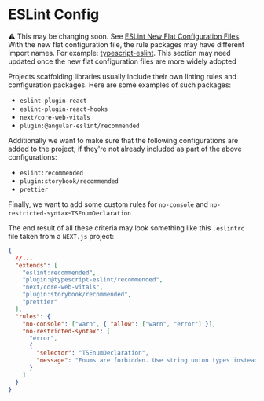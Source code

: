 # ESLint Config

⚠️ This may be changing soon. See [ESLint New Flat Configuration Files](https://eslint.org/docs/latest/use/configure/configuration-files-new). With the new flat configuration file, the rule packages may have different import names. For example: [typescript-eslint](https://typescript-eslint.io/getting-started/typed-linting). This section may need updated once the new flat configuration files are more widely adopted

Projects scaffolding libraries usually include their own linting rules and configuration packages. Here are some examples of such packages:

- `eslint-plugin-react`
- `eslint-plugin-react-hooks`
- `next/core-web-vitals`
- `plugin:@angular-eslint/recommended`

Additionally we want to make sure that the following configurations are added to the project; if they're not already included as part of the above configurations:

- `eslint:recommended`
- `plugin:storybook/recommended`
- `prettier`

Finally, we want to add some custom rules for `no-console` and `no-restricted-syntax`-`TSEnumDeclaration`

The end result of all these criteria may look something like this `.eslintrc` file taken from a `NEXT.js` project:

```json
{
  //...
  "extends": [
    "eslint:recommended",
    "plugin:@typescript-eslint/recommended",
    "next/core-web-vitals",
    "plugin:storybook/recommended",
    "prettier"
  ],
  "rules": {
    "no-console": ["warn", { "allow": ["warn", "error"] }],
    "no-restricted-syntax": [
      "error",
      {
        "selector": "TSEnumDeclaration",
        "message": "Enums are forbidden. Use string union types instead. Example: type Suit = 'HEARTS' | 'DIAMONDS' | 'SPADES' | 'CLUBS';"
      }
    ]
  }
}
```
